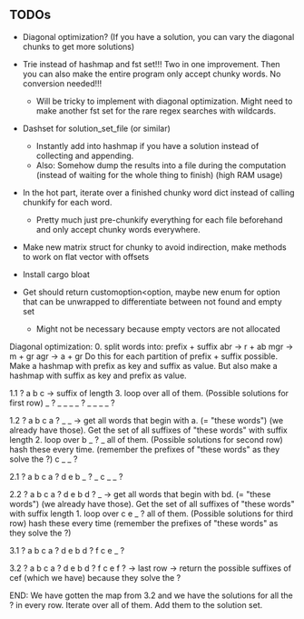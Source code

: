 ## TODOs
- Diagonal optimization? (If you have a solution, you can vary the diagonal chunks to get more solutions)

- Trie instead of hashmap and fst set!!! Two in one improvement. Then you can also make the entire program only accept chunky words. No conversion needed!!!
  - Will be tricky to implement with diagonal optimization. Might need to make another fst set for the rare regex searches with wildcards.
  
- Dashset for solution_set_file (or similar)
  - Instantly add into hashmap if you have a solution instead of collecting and appending.
  - Also: Somehow dump the results into a file during the computation (instead of waiting for the whole thing to finish) (high RAM usage)

- In the hot part, iterate over a finished chunky word dict instead of calling chunkify for each word.
  - Pretty much just pre-chunkify everything for each file beforehand and only accept chunky words everywhere.

- Make new matrix struct for chunky to avoid indirection, make methods to work on flat vector with offsets

- Install cargo bloat

- Get should return customoption<option, maybe new enum for option that can be unwrapped to differentiate between not found and empty set
  - Might not be necessary because empty vectors are not allocated

Diagonal optimization:
0.
split words into:  prefix + suffix
    abr -> r + ab
    mgr -> m + gr
    agr -> a + gr
Do this for each partition of prefix + suffix possible. 
Make a hashmap with prefix as key and suffix as value.
But also make a hashmap with suffix as key and prefix as value.

1.1
? a b c -> suffix of length 3. loop over all of them. (Possible solutions for first row)
_ ? _ _
_ _ ? _
_ _ _ ?

1.2
? a b c
a ? _ _ -> get all words that begin with a. (= "these words") (we already have those). Get the set of all suffixes of "these words" with suffix length 2. loop over 
b _ ? _    all of them. (Possible solutions for second row) hash these every time. (remember the prefixes of "these words" as they solve the ?)
c _ _ ?

2.1
? a b c
a ? d e 
b _ ? _
c _ _ ?

2.2
? a b c
a ? d e
b d ? _ -> get all words that begin with bd. (= "these words") (we already have those). Get the set of all suffixes of "these words" with suffix length 1. loop over
c e _ ?    all of them. (Possible solutions for third row) hash these every time (remember the prefixes of "these words" as they solve the ?)

3.1
? a b c
a ? d e 
b d ? f
c e _ ?

3.2
? a b c
a ? d e 
b d ? f
c e f ? -> last row -> return the possible suffixes of cef (which we have) because they solve the ?

END:
We have gotten the map from 3.2 and we have the solutions for all the ? in every row. Iterate over all of them. Add them to the solution set.